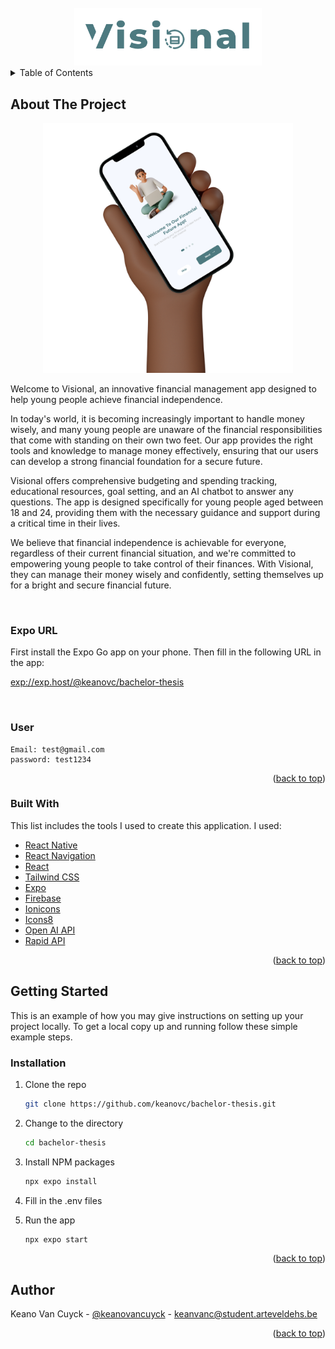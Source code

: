 <div id="top"></div>

<br />
<div align="center">
  <img src="./assets/images/logo.png" alt="Logo" width="300">
</div>



<details>
  <summary>Table of Contents</summary>
  <ol>
    <li>
      <a href="#about-the-project">About The Project</a>
      <ul>
        <li><a href="#website-url">Expo URL</a></li>
        <li><a href="#user">User</a></li>
        <li><a href="#built-with">Built With</a></li>
      </ul>
    </li>
    <li>
      <a href="#getting-started">Getting Started</a>
      <ul>
        <li><a href="#installation">Installation</a></li>
      </ul>
    </li>
    <li><a href="#author">Author</a></li>
  </ol>
</details>



## About The Project

<p align="center">
  <img src="./assets/images/preview.png" alt="Preview" width="400px">
</p>

Welcome to Visional, an innovative financial management app designed to help young people achieve financial independence.

In today's world, it is becoming increasingly important to handle money wisely, and many young people are unaware of the financial responsibilities that come with standing on their own two feet. Our app provides the right tools and knowledge to manage money effectively, ensuring that our users can develop a strong financial foundation for a secure future.

Visional offers comprehensive budgeting and spending tracking, educational resources, goal setting, and an AI chatbot to answer any questions. The app is designed specifically for young people aged between 18 and 24, providing them with the necessary guidance and support during a critical time in their lives.

We believe that financial independence is achievable for everyone, regardless of their current financial situation, and we're committed to empowering young people to take control of their finances. With Visional, they can manage their money wisely and confidently, setting themselves up for a bright and secure financial future.

<br />

### Expo URL

First install the Expo Go app on your phone. Then fill in the following URL in the app:

<a href="exp://exp.host/@keanovc/bachelor-thesis" target="_blank">exp://exp.host/@keanovc/bachelor-thesis</a>

<br />
    
### User

    Email: test@gmail.com
    password: test1234


<p align="right">(<a href="#top">back to top</a>)</p>



### Built With

This list includes the tools I used to create this application. I used:

* [React Native](https://reactnative.dev/)
* [React Navigation](https://reactnavigation.org/)
* [React](https://reactjs.org/)
* [Tailwind CSS](https://tailwindcss.com/)
* [Expo](https://expo.io/)
* [Firebase](https://firebase.google.com/)
* [Ionicons](https://ionicons.com/)
* [Icons8](https://icons8.com/)
* [Open AI API](https://platform.openai.com/docs/api-reference)
* [Rapid API](https://rapidapi.com/)


<p align="right">(<a href="#top">back to top</a>)</p>



## Getting Started

This is an example of how you may give instructions on setting up your project locally.
To get a local copy up and running follow these simple example steps.

### Installation

1. Clone the repo
   ```sh
   git clone https://github.com/keanovc/bachelor-thesis.git
   ```
2. Change to the directory
    ```sh
    cd bachelor-thesis
    ```

3. Install NPM packages
   ```sh
   npx expo install
    ```

4. Fill in the .env files

5. Run the app
    ```sh
    npx expo start
    ```


<p align="right">(<a href="#top">back to top</a>)</p>



## Author

Keano Van Cuyck - [@keanovancuyck](https://www.linkedin.com/in/keano-van-cuyck-8696441bb/) - keanvanc@student.arteveldehs.be

<p align="right">(<a href="#top">back to top</a>)</p>